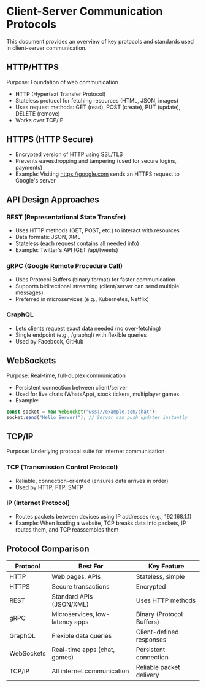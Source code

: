 # Client-Server Communication Protocols
This document provides an overview of key protocols and standards used in client-server communication.

## HTTP/HTTPS
Purpose: Foundation of web communication

- HTTP (Hypertext Transfer Protocol)
- Stateless protocol for fetching resources (HTML, JSON, images)
- Uses request methods: GET (read), POST (create), PUT (update), DELETE (remove)
- Works over TCP/IP

## HTTPS (HTTP Secure)
- Encrypted version of HTTP using SSL/TLS
- Prevents eavesdropping and tampering (used for secure logins, payments)
- Example: Visiting https://google.com sends an HTTPS request to Google's server

## API Design Approaches
### REST (Representational State Transfer)
- Uses HTTP methods (GET, POST, etc.) to interact with resources
- Data formats: JSON, XML
- Stateless (each request contains all needed info)
- Example: Twitter's API (GET /api/tweets)

### gRPC (Google Remote Procedure Call)
- Uses Protocol Buffers (binary format) for faster communication
- Supports bidirectional streaming (client/server can send multiple messages)
- Preferred in microservices (e.g., Kubernetes, Netflix)

### GraphQL
- Lets clients request exact data needed (no over-fetching)
- Single endpoint (e.g., /graphql) with flexible queries
- Used by Facebook, GitHub

## WebSockets
Purpose: Real-time, full-duplex communication
- Persistent connection between client/server
- Used for live chats (WhatsApp), stock tickers, multiplayer games
- Example:

```javascript
const socket = new WebSocket("wss://example.com/chat");
socket.send("Hello Server!"); // Server can push updates instantly
```

## TCP/IP
Purpose: Underlying protocol suite for internet communication

### TCP (Transmission Control Protocol)
- Reliable, connection-oriented (ensures data arrives in order)
- Used by HTTP, FTP, SMTP

### IP (Internet Protocol)
- Routes packets between devices using IP addresses (e.g., 192.168.1.1)
- Example: When loading a website, TCP breaks data into packets, IP routes them, and TCP reassembles them

## Protocol Comparison

| Protocol     | Best For                         | Key Feature                    |
|--------------|----------------------------------|--------------------------------|
| HTTP         | Web pages, APIs                  | Stateless, simple              |
| HTTPS        | Secure transactions              | Encrypted                      |
| REST         | Standard APIs (JSON/XML)         | Uses HTTP methods              |
| gRPC         | Microservices, low-latency apps  | Binary (Protocol Buffers)      |
| GraphQL      | Flexible data queries            | Client-defined responses       |
| WebSockets   | Real-time apps (chat, games)     | Persistent connection          |
| TCP/IP       | All internet communication       | Reliable packet delivery       |